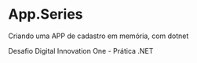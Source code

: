 # App.Series
Criando uma APP de cadastro em memória, com dotnet

Desafio Digital Innovation One - Prática .NET
